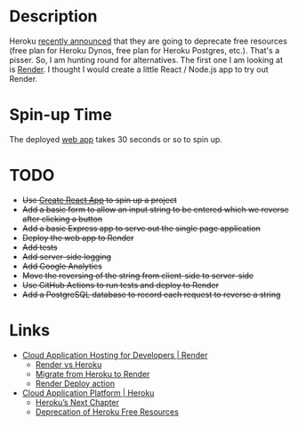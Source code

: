 # Description

Heroku [recently announced](https://blog.heroku.com/next-chapter) that they are going to deprecate free resources (free plan for Heroku Dynos, free plan for Heroku Postgres, etc.). That's a pisser. So, I am hunting round for alternatives. The first one I am looking at is [Render](https://render.com/). I thought I would create a little React / Node.js app to try out Render.

# Spin-up Time

The deployed [web app](https://render-test-app-iz7h.onrender.com) takes 30 seconds or so to spin up.

# TODO

* ~~Use [Create React App](https://create-react-app.dev/) to spin up a project~~
* ~~Add a basic form to allow an input string to be entered which we reverse after clicking a button~~
* ~~Add a basic Express app to serve out the single page application~~
* ~~Deploy the web app to Render~~
* ~~Add tests~~
* ~~Add server-side logging~~
* ~~Add Google Analytics~~
* ~~Move the reversing of the string from client-side to server-side~~
* ~~Use GitHub Actions to run tests and deploy to Render~~
* ~~Add a PostgreSQL database to record each request to reverse a string~~

# Links

* [Cloud Application Hosting for Developers | Render](https://render.com/)
  * [Render vs Heroku](https://render.com/render-vs-heroku-comparison)
  * [Migrate from Heroku to Render](https://render.com/docs/migrate-from-heroku)
  * [Render Deploy action](https://github.com/marketplace/actions/render-deploy-action)
* [Cloud Application Platform | Heroku](https://www.heroku.com/)
  * [Heroku’s Next Chapter](https://blog.heroku.com/next-chapter)
  * [Deprecation of Heroku Free Resources](https://devcenter.heroku.com/changelog-items/2461)
